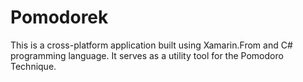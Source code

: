 # Pomodorek

This is a cross-platform application built using Xamarin.From and C# programming language. It serves as a utility tool for the Pomodoro Technique.
